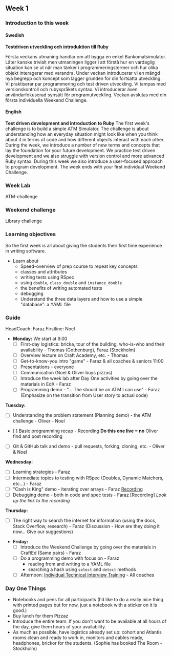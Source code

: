 ## Week 1
### Introduction to this week

#### Swedish
**Testdriven utveckling och introduktion till Ruby**

Första veckans utmaning handlar om att bygga en enkel Bankomatsimulator. Låter kanske trivialt men utmaningen ligger i att förstå hur en vardaglig situation kan se ut när man tänker i programmeringstermer och hur olika objekt interagerar med varandra. Under veckan introducerar vi en mängd nya begrepp och koncept som lägger grunden för din fortsatta utveckling. Vi praktiserar par programmering och test driven utveckling. Vi tampas med versionskontroll och rubyspråkets syntax. Vi introducerar även användarfokuserad synsätt för programutveckling. Veckan avslutas med din första individuella Weekend Challenge.

#### English
**Test driven development and introduction to Ruby**
The first week's challenge is to build a simple ATM Simulator. The challenge is about understanding how an everyday situation might look like when you think about it in terms of code and how different objects interact with each other. During the week, we introduce a number of new terms and concepts that lay the foundation for your future development. We practice test driven development and we also struggle with version control and more advanced Ruby syntax. During this week we also introduce a user-focused approach to program development. The week ends with your first individual Weekend Challenge.

### Week Lab
ATM-challenge

### Weekend challenge
Library challenge

### Learning objectives
So the first week is all about giving the students their first time experience in writing software.
* Learn about
  - Speed-overview of prep course to repeat key concepts
  - classes and attributes
  - writing tests using RSpec
  - using `double`, `class_double` and `instance_double`
  - the benefits of writing automated tests
  - debugging
  - Understand the three data layers and how to use a simple "database": a YAML file

### Guide
HeadCoach: Faraz
Firstline: Noel
- **Monday:**
We start at 9.00
  - [ ] First-day logistics: bricka, tour of the building, who-is-who and their availability - Thomas (Gothenburg), Faraz (Stockholm)
  - [ ] Overview lecture on Craft Academy, etc. - Thomas
  - [ ] Get-to-know-you intro "game" - Faraz & all coaches & seniors 11:00
  - [ ] Presentations - everyone 
  - [ ] Communication (Noel & Oliver buys pizzas)
  - [ ] Introduce the week lab after Day One activities by going over the materials in EdX - Faraz
  - [ ] Programming demo - "... The should be an ATM I can use" - Faraz (Emphasize on the transition from User story to actual code)
  
**Tuesday:**
  - [ ] Understanding the problem statement (Planning demo) - the ATM challenge - Oliver - Noel
  - [ ] Basic programming recap - Recording **Do this one live = no** Oliver find and post recording
  - [ ] Git & GitHub talk and demo - pull requests, forking, cloning, etc. - Oliver & Noel 
  
**Wednesday:**
  - [ ] Learning strategies - Faraz
  - [ ] Intermediate topics to testing with RSpec (Doubles, Dynamic Matchers, etc...) - Faraz 
  - [ ] "Cash is King" demo - iterating over arrays - Faraz [Recording](https://youtu.be/8Rm0YrVicIc)
  - [ ] Debugging demo - both in code and spec tests - Faraz [Recording] _Look up the link to the recording_

**Thursday:**
  - [ ] The right way to search the internet for information (using the docs, Stack Overflow, research) - Faraz (Discussion - How are they doing it now... Give our suggestions)
- **Friday:**
  - [ ] Introduce the Weekend Challenge by going over the materials in CraftEd (Same pairs) - Faraz
  - [ ] Do a programming demo with focus on - Faraz
    - reading from and writing to a YAML file
    - searching a hash using `select` and `detect` methods
  - [ ] Afternoon: [Individual Technical Interview Training](../miscellaneous/assessments/week_1_assessment.md) - All coaches

### Day One Things
- Notebooks and pens for all participants (I'd like to do a really nice thing with printed pages but for now, just a notebook with a sticker on it is good.)
- Buy lunch for them Pizzaz
- Introduce the entire team. If you don't want to be available at all hours of the day, give them hours of your availability.
- As much as possible, have logistics already set up: cohort and Atlantis rooms clean and ready to work in, monitors and cables ready, headphones, brickor for the students. (Sophie has booked The Room - Stockholm)
